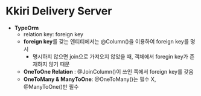 # Kkiri Delivery Server

- **TypeOrm**
  - relation key: foreign key
  - **foreign key**를 갖는 엔티티에서는 @Column()을 이용하여 foreign key를 명시
    - 명시하지 않으면 join으로 가져오지 않았을 때, 객체에서 foregin key가 존재하지 않기 때문
  - **OneToOne Relation** : @JoinColumn()이 쓰인 쪽에서 foreign key를 갖음
  - **OneToMany & ManyToOne**: @OneToMany()는 필수 X, @ManyToOne()만 필수
